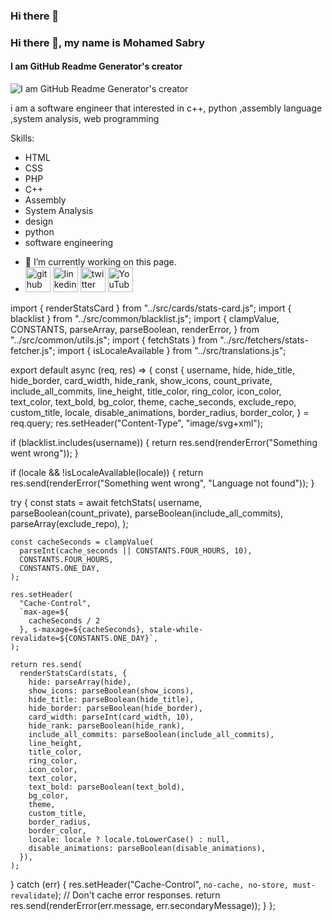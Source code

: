 ### Hi there 👋
### Hi there 👋, my name is Mohamed Sabry
#### I am GitHub Readme Generator's creator
![I am GitHub Readme Generator's creator](https://pbs.twimg.com/profile_images/1620087303988281350/wgUrypef.jpg)

i am a software engineer that interested in c++, python ,assembly language ,system analysis, web programming

Skills: 
* HTML 
* CSS
* PHP
* C++
* Assembly
* System Analysis
* design
* python
* software engineering

- 🔭 I’m currently working on this page. 
- [<img src='https://cdn.jsdelivr.net/npm/simple-icons@3.0.1/icons/github.svg' alt='github' height='40'>](https://github.com/mohamedshehabeldean)  [<img src='https://cdn.jsdelivr.net/npm/simple-icons@3.0.1/icons/linkedin.svg' alt='linkedin' height='40'>](https://www.linkedin.com/in/mohamed-sabry-551188259/)  [<img src='https://cdn.jsdelivr.net/npm/simple-icons@3.0.1/icons/twitter.svg' alt='twitter' height='40'>](https://twitter.com/mohamed21646063)  [<img src='https://cdn.jsdelivr.net/npm/simple-icons@3.0.1/icons/youtube.svg' alt='YouTube' height='40'>](https://www.youtube.com/channel/mohamedsabry9737)  

import { renderStatsCard } from "../src/cards/stats-card.js";
import { blacklist } from "../src/common/blacklist.js";
import {
  clampValue,
  CONSTANTS,
  parseArray,
  parseBoolean,
  renderError,
} from "../src/common/utils.js";
import { fetchStats } from "../src/fetchers/stats-fetcher.js";
import { isLocaleAvailable } from "../src/translations.js";

export default async (req, res) => {
  const {
    username,
    hide,
    hide_title,
    hide_border,
    card_width,
    hide_rank,
    show_icons,
    count_private,
    include_all_commits,
    line_height,
    title_color,
    ring_color,
    icon_color,
    text_color,
    text_bold,
    bg_color,
    theme,
    cache_seconds,
    exclude_repo,
    custom_title,
    locale,
    disable_animations,
    border_radius,
    border_color,
  } = req.query;
  res.setHeader("Content-Type", "image/svg+xml");

  if (blacklist.includes(username)) {
    return res.send(renderError("Something went wrong"));
  }

  if (locale && !isLocaleAvailable(locale)) {
    return res.send(renderError("Something went wrong", "Language not found"));
  }

  try {
    const stats = await fetchStats(
      username,
      parseBoolean(count_private),
      parseBoolean(include_all_commits),
      parseArray(exclude_repo),
    );

    const cacheSeconds = clampValue(
      parseInt(cache_seconds || CONSTANTS.FOUR_HOURS, 10),
      CONSTANTS.FOUR_HOURS,
      CONSTANTS.ONE_DAY,
    );

    res.setHeader(
      "Cache-Control",
      `max-age=${
        cacheSeconds / 2
      }, s-maxage=${cacheSeconds}, stale-while-revalidate=${CONSTANTS.ONE_DAY}`,
    );

    return res.send(
      renderStatsCard(stats, {
        hide: parseArray(hide),
        show_icons: parseBoolean(show_icons),
        hide_title: parseBoolean(hide_title),
        hide_border: parseBoolean(hide_border),
        card_width: parseInt(card_width, 10),
        hide_rank: parseBoolean(hide_rank),
        include_all_commits: parseBoolean(include_all_commits),
        line_height,
        title_color,
        ring_color,
        icon_color,
        text_color,
        text_bold: parseBoolean(text_bold),
        bg_color,
        theme,
        custom_title,
        border_radius,
        border_color,
        locale: locale ? locale.toLowerCase() : null,
        disable_animations: parseBoolean(disable_animations),
      }),
    );
  } catch (err) {
    res.setHeader("Cache-Control", `no-cache, no-store, must-revalidate`); // Don't cache error responses.
    return res.send(renderError(err.message, err.secondaryMessage));
  }
};









